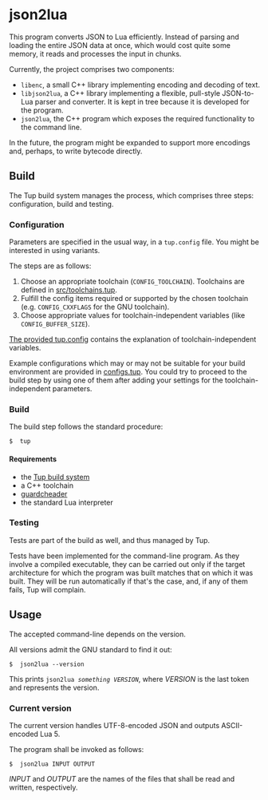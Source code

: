 # json2lua

This program converts JSON to Lua efficiently. Instead of parsing and loading the entire JSON data at once, which would cost quite some memory, it reads and processes the input in chunks.

Currently, the project comprises two components:

 -  `libenc`, a small C++ library implementing encoding and decoding of text.
 -  `libjson2lua`, a C++ library implementing a flexible, pull-style JSON-to-Lua parser and converter. It is kept in tree because it is developed for the program.
 -  `json2lua`, the C++ program which exposes the required functionality to the command line.

In the future, the program might be expanded to support more encodings and, perhaps, to write bytecode directly.


##  Build

The Tup build system manages the process, which comprises three steps: configuration, build and testing.

###  Configuration
Parameters are specified in the usual way, in a `tup.config` file. You might be interested in using variants.

The steps are as follows:

 1.  Choose an appropriate toolchain (`CONFIG_TOOLCHAIN`). Toolchains are defined in [src/toolchains.tup](src/toolchains.tup).
 2.  Fulfill the config items required or supported by the chosen toolchain (e.g. `CONFIG_CXXFLAGS` for the GNU toolchain).
 3.  Choose appropriate values for toolchain-independent variables (like `CONFIG_BUFFER_SIZE`).

[The provided tup.config](tup.config) contains the explanation of toolchain-independent variables.

Example configurations which may or may not be suitable for your build environment are provided in [configs.tup](configs.tup). You could try to proceed to the build step by using one of them after adding your settings for the toolchain-independent parameters.

###  Build
The build step follows the standard procedure:

    $  tup

####  Requirements

 -  the [Tup build system](http://gittup.org/tup/)
 -  a C++ toolchain
 -  [guardcheader](https://github.com/kalrish/guardcheader)
 -  the standard Lua interpreter

###  Testing
Tests are part of the build as well, and thus managed by Tup.

Tests have been implemented for the command-line program. As they involve a compiled executable, they can be carried out only if the target architecture for which the program was built matches that on which it was built. They will be run automatically if that's the case, and, if any of them fails, Tup will complain.


##  Usage

The accepted command-line depends on the version.

All versions admit the GNU standard to find it out:

    $  json2lua --version

This prints `json2lua `_`something VERSION`_, where _VERSION_ is the last token and represents the version.

###  Current version

The current version handles UTF-8-encoded JSON and outputs ASCII-encoded Lua 5.

The program shall be invoked as follows:

    $  json2lua INPUT OUTPUT

_INPUT_ and _OUTPUT_ are the names of the files that shall be read and written, respectively.
